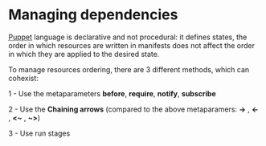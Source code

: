      
     
           
       
<h1>Managing dependencies</h1>
       
                            
<p><abbr title="Puppet automation tool">Puppet</abbr> language is declarative and not procedural: it defines states, the order in which resources are written in manifests does not affect the order in which they are applied to the desired state.</p>
<p>To manage resources ordering, there are 3 different methods, which can cohexist:</p>
<p>1 - Use the metaparameters <strong>before</strong>, <strong>require</strong>, <strong>notify</strong>, <strong>subscribe</strong></p>
<p>2 - Use the <strong>Chaining arrows</strong> (compared to the above metaparamers: <strong>-&gt;</strong> , <strong>&lt;-</strong> , <strong>&lt;~</strong> , <strong>~&gt;</strong>)</p>
<p>3 - Use run stages</p>
  
